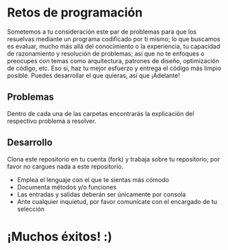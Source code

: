 # Retos de programación

Sometemos a tu consideración este par de problemas para que los resuelvas mediante un programa codificado por ti mismo; lo que buscamos es evaluar, mucho más allá del conocimiento o la experiencia, tu capacidad de razonamiento y resolución de problemas; así que no te enfoques o preocupes con temas como arquitectura, patrones de diseño, optimización de código, etc. Eso sí, haz tu mejor esfuerzo y entrega el código más limpio posible. Puedes desarrollar el que quieras, así que ¡Adelante!

## Problemas

Dentro de cada una de las carpetas encontrarás la explicación del respectivo problema a resolver.

## Desarrollo

Clona este repositorio en tu cuenta (fork) y trabaja sobre tu repositorio; por favor no cargues nada a este repositorio.

- Emplea el lenguaje con el que te sientas más cómodo
- Documenta métodos y/o funciones
- Las entradas y salidas deberán ser únicamente por consola
- Ante cualquier inquietud, por favor comunícate con el encargado de tu selección

# ¡Muchos éxitos! :)